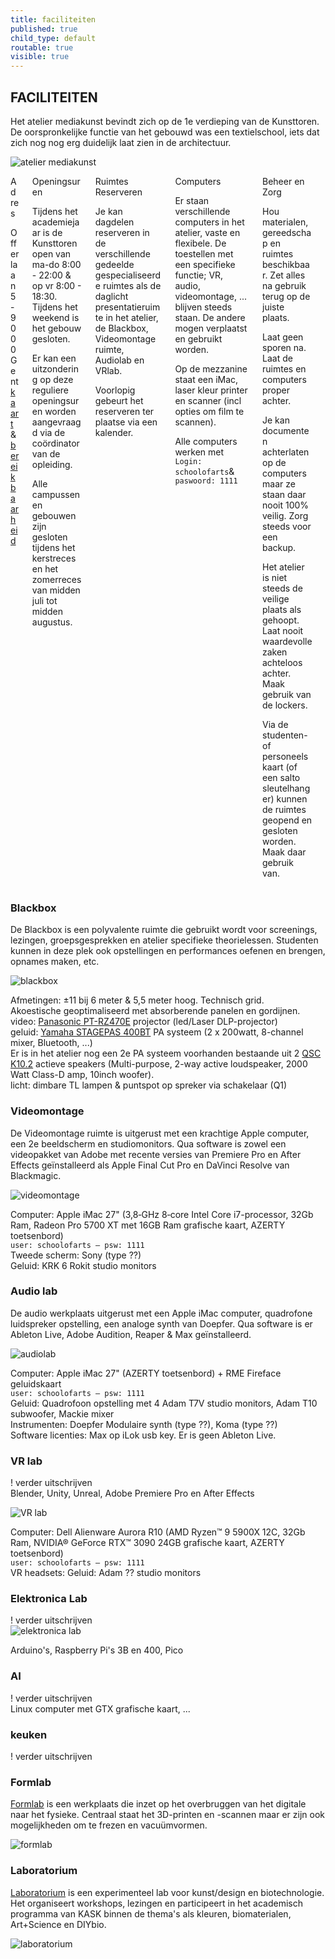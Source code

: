 ```yaml
---
title: faciliteiten
published: true
child_type: default
routable: true
visible: true
---
```


## FACILITEITEN

Het atelier mediakunst bevindt zich op de 1e verdieping van de Kunsttoren. De oorspronkelijke functie van het gebouwd was een textielschool, iets dat zich nog nog erg duidelijk laat zien in de architectuur.     

![atelier mediakunst](uitkijk.jpg)

<div class="columns">
  <div class="column col-6 col-xs-12">
    <div class="card">
      <div class="card-header">
        <div class="card-title h4">Adres</div>
      </div>
      <div class="card-body">
        <p>Offerlaan 5 - 9000 Gent<br>
        <a href="https://www.google.com/maps/dir//Offerlaan+5,+9000+Gent/@51.0442882,3.7048299,987m/data=!3m1!1e3!4m8!4m7!1m0!1m5!1m1!1s0x47c37166edf87939:0x9204369e1efa3c9f!2m2!1d3.7092073!2d51.0442883?hl=nl" target="_blanc">kaart</a> & <a
            href="https://schoolofartsgent.be/nl/over-ons/locaties/campus-bijloke-de-kunsttoren#campus-bijloke-de-kunsttoren" target="_blanc">bereikbaarheid</a></p>
      </div>
      <div class="card-image">
        <img src="https://intern.mediakunst.be/atelier/faciliteiten/ingang_offerlaan.jpg" alt="" class="img-responsive">
      </div>
    </div>
  </div>
  <div class="column col-6 col-xs-12">
    <div class="card">
      <div class="card-header">
        <div class="card-title h4">Openingsuren</div>
      </div>
      <div class="card-body">
        <p>Tijdens het academiejaar is de Kunsttoren open van ma-do 8:00 - 22:00 & op vr 8:00 - 18:30. Tijdens het weekend is het gebouw gesloten.</p>
        <p>Er kan een uitzondering op deze reguliere openingsuren worden aangevraagd via de coördinator van de opleiding.</p>
        <p>Alle campussen en gebouwen zijn gesloten tijdens het kerstreces en het zomerreces van midden juli tot midden augustus.</p>
      </div>
    </div>
  </div>
  <div class="column col-5 col-xs-12">
    <div class="card">
      <div class="card-header">
        <div class="card-title h4">Ruimtes Reserveren</div>
      </div>
      <div class="card-body">
        <p>Je kan dagdelen reserveren in de verschillende gedeelde gespecialiseerde ruimtes als de daglicht presentatieruimte in het atelier, de Blackbox, Videomontage ruimte, Audiolab en VRlab.</p>
        <p>Voorlopig gebeurt het reserveren ter plaatse via een kalender.</p>
      </div>
    </div>
  </div>
  <div class="column col-7 col-xs-12">
    <div class="card">
      <div class="card-header">
        <div class="card-title h4">Computers</div>
      </div>
      <div class="card-body">
        <p>Er staan verschillende computers in het atelier, vaste en flexibele. De toestellen met een specifieke functie; VR, audio, videomontage, ... blijven steeds staan. De andere mogen verplaatst en gebruikt worden.</p>
        <p>Op de mezzanine staat een iMac, laser kleur printer en scanner (incl opties om film te scannen).</p>
        <p>Alle computers werken met <code>Login: schoolofarts</code>&<code> paswoord: 1111</code></p>
      </div>
    </div>
  </div>
  <div class="column col-9 col-xs-12">
    <div class="card bg-warning">
      <div class="card-header">
        <div class="card-title h4">Beheer en Zorg</div>
      </div>
      <div class="card-body">
        <p>Hou materialen, gereedschap en ruimtes beschikbaar. Zet alles na gebruik terug op de juiste plaats.</p>
        <p>Laat geen sporen na. Laat de ruimtes en computers proper achter.</p>
        <p>Je kan documenten achterlaten op de computers maar ze staan daar nooit 100% veilig. Zorg steeds voor een backup.</p>
        <p>Het atelier is niet steeds de veilige plaats als gehoopt. Laat nooit waardevolle zaken achteloos achter. Maak gebruik van de lockers.</p>
        <p>Via de studenten- of personeelskaart (of een salto sleutelhanger) kunnen de ruimtes geopend en gesloten worden. Maak daar gebruik van.</p>
      </div>
    </div>
  </div>
  <div class="column col-3 col-xs-12">
    <div class="card">
      <div class="card-image">
        <img src="https://intern.mediakunst.be/atelier/faciliteiten/atelier0.jpg" alt="" class="img-responsive">
      </div>
    </div>
  </div>
</div>

### Blackbox

De Blackbox is een polyvalente ruimte die gebruikt wordt voor screenings, lezingen, groepsgesprekken en atelier specifieke theorielessen. Studenten kunnen in deze plek ook opstellingen en performances oefenen en brengen, opnames maken, etc.

![blackbox](blackbox.jpg)

Afmetingen: ±11 bij 6 meter & 5,5 meter hoog. Technisch grid.    
Akoestische geoptimaliseerd met absorberende panelen en gordijnen.    
video: [Panasonic PT-RZ470E](https://nl.business.panasonic.be/visual-system/sites/default/eu-files/visual-systems/files/technical_downloads/PT-RZ470E_E.pdf) projector (led/Laser DLP-projector)    
geluid: [Yamaha STAGEPAS 400BT](https://usa.yamaha.com/files/download/other_assets/1/1142301/stagepas_600bt_en_om_c0.pdf) PA systeem (2 x 200watt, 8-channel mixer, Bluetooth, ...)    
Er is in het atelier nog een 2e PA systeem voorhanden bestaande uit 2 [QSC K10.2](https://www.qsc.com/resource-files/productresources/spk/k.2/q_spk_k2_usermanual.pdf) actieve speakers (Multi-purpose, 2-way active loudspeaker, 2000 Watt Class-D amp, 10inch woofer).    
licht: dimbare TL lampen & puntspot op spreker via schakelaar (Q1)

### Videomontage

De Videomontage ruimte is uitgerust met een krachtige Apple computer, een 2e beeldscherm en studiomonitors. Qua software is zowel een videopakket van Adobe met recente versies van Premiere Pro en After Effects geïnstalleerd als Apple Final Cut Pro en DaVinci Resolve van Blackmagic.    

![videomontage](videomontage.jpg)

Computer: Apple iMac 27" (3,8‐GHz 8‐core Intel Core i7-processor, 32Gb Ram, Radeon
Pro 5700 XT met 16GB Ram  grafische kaart, AZERTY toetsenbord)  
`user: schoolofarts – psw: 1111`  
Tweede scherm: Sony (type ??)  
Geluid: KRK 6 Rokit studio monitors

### Audio lab

De audio werkplaats uitgerust met een Apple iMac computer, quadrofone luidspreker opstelling, een analoge synth van Doepfer. Qua software is er Ableton Live, Adobe Audition, Reaper & Max geïnstalleerd.

![audiolab](audio.jpg)

Computer: Apple iMac 27" (AZERTY toetsenbord) + RME Fireface geluidskaart  
`user: schoolofarts – psw: 1111`  
Geluid: Quadrofoon opstelling met 4 Adam T7V studio monitors, Adam T10 subwoofer, Mackie mixer  
Instrumenten: Doepfer Modulaire synth (type ??), Koma (type ??)  
Software licenties: Max op iLok usb key. Er is geen Ableton Live.

### VR lab

! verder uitschrijven    
Blender, Unity, Unreal, Adobe Premiere Pro en After Effects

![VR lab](VR.jpg)

Computer: Dell Alienware Aurora R10 (AMD Ryzen™ 9 5900X 12C, 32Gb Ram, NVIDIA® GeForce RTX™ 3090 24GB grafische kaart, AZERTY toetsenbord)  
`user: schoolofarts – psw: 1111`  
VR headsets:
Geluid: Adam ?? studio monitors

### Elektronica Lab

! verder uitschrijven    
![elektronica lab](elektronics.jpg)

Arduino's, Raspberry Pi's 3B en 400, Pico

### AI

! verder uitschrijven    
Linux computer met GTX grafische kaart, ...

### keuken

! verder uitschrijven

### Formlab

[Formlab](https://www.formlab.schoolofarts.be/) is een werkplaats die inzet op het overbruggen van het digitale naar het fysieke. Centraal staat het 3D-printen en -scannen maar er zijn ook mogelijkheden om te frezen en vacuümvormen.

![formlab](formlab.jpg)

### Laboratorium

[Laboratorium](http://laboratorium.bio/) is een experimenteel lab voor kunst/design en biotechnologie. Het organiseert workshops, lezingen en participeert in het academisch programma van KASK binnen de thema's als kleuren, biomaterialen, Art+Science en DIYbio.

![laboratorium](laboratorium.jpg)
